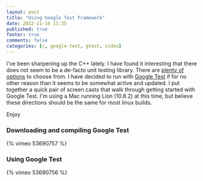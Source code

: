 ```yaml
---
layout: post
title: "Using Google Test Framework"
date: 2012-11-16 11:35
published: true
footer: true
comments: false
categories: [c, google-test, gtest, video]
---
```


<p>I've been sharpening up the C++ lately. I have found it interesting that there does not seem to be a de-facto unit testing library. There are <a href="http://en.wikipedia.org/wiki/List_of_unit_testing_frameworks#C.2B.2B">plenty of options</a> to choose from. I have decided to run with <a href="http://code.google.com/p/googletest/">Google Test</a> if for no other reason than it seems to be somewhat active and updated. I put together a quick pair of screen casts that walk through getting started with Google Test. I'm using a Mac running Lion (10.8.2) at this time, but believe these directions should be the same for most linux builds.</p>

<p>Enjoy</p>

<h3>Downloading and compiling Google Test</h3>

{% vimeo 53690757 %}

<h3>Using Google Test</h3>

{% vimeo 53690756 %}
